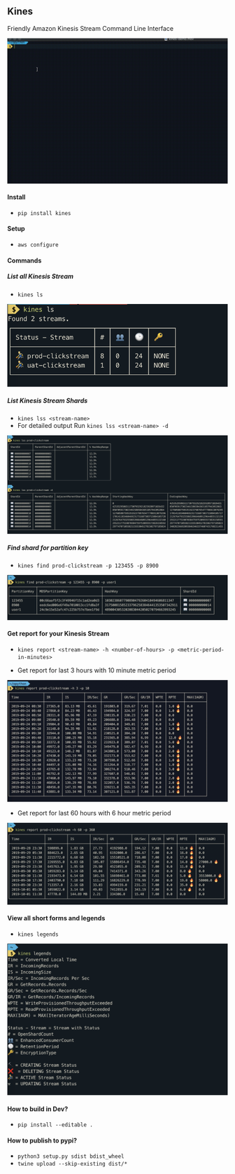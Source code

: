 ## Kines
Friendly Amazon Kinesis Stream Command Line Interface

![Kines Demo](demo/kines-demo.gif)

#### Install
- `pip install kines`

#### Setup 
- `aws configure`

#### Commands 
##### List all Kinesis Stream
- `kines ls`

![Kines ls](demo/kines-ls.png)

##### List Kinesis Stream Shards
- `kines lss <stream-name>`
- For detailed output Run `kines lss <stream-name> -d`

![Kines lss](demo/kines-lss-and-d.png)

##### Find shard for partition key
- `kines find prod-clickstream -p 123455 -p 8900`

![Kines find](demo/kines-find.png)

#### Get report for your Kinesis Stream
- `kines report <stream-name> -h <number-of-hours> -p <metric-period-in-minutes>`

- Get report for last 3 hours with 10 minute metric period

![Kines Report](demo/kines-report.png)

- Get report for last 60 hours with 6 hour metric period

![Kines Report 60 hours 6 hours](demo/kines-report-h-60-p-60.png)

#### View all short forms and legends
- `kines legends`

![Kines Legends](demo/kines-legends.png)

#### How to build in Dev?
- `pip install --editable .`

#### How to publish to pypi?
- `python3 setup.py sdist bdist_wheel`
- `twine upload --skip-existing dist/*`
